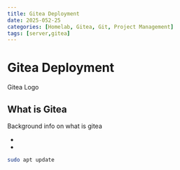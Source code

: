 ```yaml
---
title: Gitea Deployment
date: 2025-052-25
categories: [Homelab, Gitea, Git, Project Management]
tags: [server,gitea]
---
```


# Gitea Deployment
Gitea Logo

## What is Gitea
Background info on what is gitea



*
*


```bash
sudo apt update
```